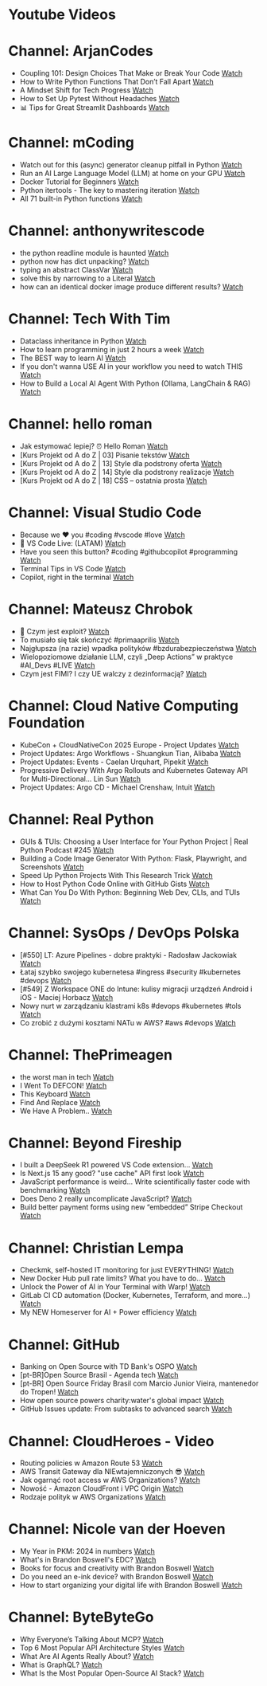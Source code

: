 
Youtube Videos
==============

# Channel: ArjanCodes
  
 - Coupling 101: Design Choices That Make or Break Your Code  [Watch](https://youtu.be/MM9VQp-k0JQ)  
 - How to Write Python Functions That Don’t Fall Apart  [Watch](https://youtu.be/g-Cytq7YDCc)  
 - A Mindset Shift for Tech Progress  [Watch](https://youtu.be/mwlL4ZbNh1Q)  
 - How to Set Up Pytest Without Headaches  [Watch](https://youtu.be/jxqGsJEhiAg)  
 - 📊 Tips for Great Streamlit Dashboards  [Watch](https://youtu.be/TvF58hBz-AM)
# Channel: mCoding
  
 - Watch out for this (async) generator cleanup pitfall in Python  [Watch](https://youtu.be/N56Jrqc7SBk)  
 - Run an AI Large Language Model (LLM) at home on your GPU  [Watch](https://youtu.be/RejIVgfER-4)  
 - Docker Tutorial for Beginners  [Watch](https://youtu.be/b0HMimUb4f0)  
 - Python itertools - The key to mastering iteration  [Watch](https://youtu.be/1p7xa_BHYDs)  
 - All 71 built-in Python functions  [Watch](https://youtu.be/7Qu_KXc7xSI)
# Channel: anthonywritescode
  
 - the python readline module is haunted  [Watch](https://youtu.be/b0JQkTWjg6g)  
 - python now has dict unpacking?  [Watch](https://youtu.be/eqiM0xRmFJg)  
 - typing an abstract ClassVar  [Watch](https://youtu.be/4Ge1mgogwdw)  
 - solve this by narrowing to a Literal  [Watch](https://youtu.be/WlErF7wQsds)  
 - how can an identical docker image produce different results?  [Watch](https://youtu.be/CBbgmRAg0VM)
# Channel: Tech With Tim
  
 - Dataclass inheritance in Python  [Watch](https://youtu.be/KTnq1fMO3nI)  
 - How to learn programming in just 2 hours a week  [Watch](https://youtu.be/JXaXd9iyksc)  
 - The BEST way to learn AI  [Watch](https://youtu.be/1oDACjhZT5A)  
 - If you don't wanna USE AI in your workflow you need to watch THIS  [Watch](https://youtu.be/opKV5y1UHJQ)  
 - How to Build a Local AI Agent With Python (Ollama, LangChain & RAG)  [Watch](https://youtu.be/E4l91XKQSgw)
# Channel: hello roman
  
 - Jak estymować lepiej? ⏰  Hello Roman  [Watch](https://youtu.be/trm4-53gp4g)  
 - [Kurs Projekt od A do Z | 03] Pisanie tekstów  [Watch](https://youtu.be/vTmJh0nX6Sk)  
 - [Kurs Projekt od A do Z | 13] Style dla podstrony oferta  [Watch](https://youtu.be/vVJeRbTPT4U)  
 - [Kurs Projekt od A do Z | 14] Style dla podstrony realizacje  [Watch](https://youtu.be/dL-0uYN72mM)  
 - [Kurs Projekt od A do Z | 18] CSS – ostatnia prosta  [Watch](https://youtu.be/f8tPJdD1_TE)
# Channel: Visual Studio Code
  
 - Because we ❤️ you #coding #vscode #love  [Watch](https://youtu.be/OXe_nCsVXm4)  
 - 🔴 VS Code Live: (LATAM)  [Watch](https://youtu.be/Y5qNLGpIzyc)  
 - Have you seen this button? #coding #githubcopilot #programming  [Watch](https://youtu.be/Vj_Ssd1c1dQ)  
 - Terminal Tips in VS Code  [Watch](https://youtu.be/Yn7JrZ1rb2w)  
 - Copilot, right in the terminal  [Watch](https://youtu.be/IgF0FxXibNA)
# Channel: Mateusz Chrobok
  
 - 🦠 Czym jest exploit?  [Watch](https://youtu.be/_EaJ_B2cM1s)  
 - To musiało się tak skończyć #primaaprilis  [Watch](https://youtu.be/Y-STjwN_ErI)  
 - Najgłupsza (na razie) wpadka polityków #bzdurabezpieczeństwa  [Watch](https://youtu.be/j-Mb1jXUZ1g)  
 - Wielopoziomowe działanie LLM, czyli „Deep Actions” w praktyce #AI_Devs #LIVE  [Watch](https://youtu.be/HDHDntk1nis)  
 - Czym jest FIMI? I czy UE walczy z dezinformacją?  [Watch](https://youtu.be/juVnhEu3RbQ)
# Channel: Cloud Native Computing Foundation
  
 - KubeCon + CloudNativeCon 2025 Europe -  Project Updates  [Watch](https://youtu.be/T_EDE6DDqYc)  
 - Project Updates: Argo Workflows - Shuangkun Tian, Alibaba  [Watch](https://youtu.be/cEAM0iqunEM)  
 - Project Updates: Events - Caelan Urquhart, Pipekit  [Watch](https://youtu.be/YeeIOXoLBgo)  
 - Progressive Delivery With Argo Rollouts and Kubernetes Gateway API for Multi-Directional... Lin Sun  [Watch](https://youtu.be/_G2EWwbVZqs)  
 - Project Updates: Argo CD - Michael Crenshaw, Intuit  [Watch](https://youtu.be/bTVavLFH7XQ)
# Channel: Real Python
  
 - GUIs & TUIs: Choosing a User Interface for Your Python Project | Real Python Podcast #245  [Watch](https://youtu.be/v4XV1NAMFms)  
 - Building a Code Image Generator With Python: Flask, Playwright, and Screenshots  [Watch](https://youtu.be/Rn9TgmjfR2k)  
 - Speed Up Python Projects With This Research Trick  [Watch](https://youtu.be/GnTWUIg3FGA)  
 - How to Host Python Code Online with GitHub Gists  [Watch](https://youtu.be/V73CVj19Hgw)  
 - What Can You Do With Python: Beginning Web Dev, CLIs, and TUIs  [Watch](https://youtu.be/uvkzyLWDB5g)
# Channel: SysOps / DevOps Polska
  
 - [#550] LT: Azure Pipelines - dobre praktyki - Radosław Jackowiak  [Watch](https://youtu.be/ZSOJ6Tr4-EA)  
 - Łataj szybko swojego kubernetesa #ingress #security #kubernetes #devops  [Watch](https://youtu.be/B6-jDt3HdaQ)  
 - [#549] Z Workspace ONE do Intune: kulisy migracji urządzeń Android i iOS - Maciej Horbacz  [Watch](https://youtu.be/jXuU25WGX9w)  
 - Nowy nurt w zarządzaniu klastrami k8s #devops #kubernetes #tols  [Watch](https://youtu.be/IqaoI6OwJm4)  
 - Co zrobić z dużymi kosztami NATu w AWS? #aws #devops  [Watch](https://youtu.be/jy0U0RAOZvY)
# Channel: ThePrimeagen
  
 - the worst man in tech  [Watch](https://youtu.be/A_XGsAl-LqY)  
 - I Went To DEFCON!  [Watch](https://youtu.be/GwcFxTuMYmU)  
 - This Keyboard  [Watch](https://youtu.be/dhuX9t2j5Hc)  
 - Find And Replace  [Watch](https://youtu.be/v2a6Nv7RSd0)  
 - We Have A Problem..  [Watch](https://youtu.be/1-0r90bm6CE)
# Channel: Beyond Fireship
  
 - I built a DeepSeek R1 powered VS Code extension…  [Watch](https://youtu.be/clJCDHml2cA)  
 - Is Next.js 15 any good? "use cache" API first look  [Watch](https://youtu.be/xWkozeculPo)  
 - JavaScript performance is weird... Write scientifically faster code with benchmarking  [Watch](https://youtu.be/_pWA4rbzvIg)  
 - Does Deno 2 really uncomplicate JavaScript?  [Watch](https://youtu.be/8IHhvkaVqVE)  
 - Build better payment forms using new “embedded” Stripe Checkout  [Watch](https://youtu.be/7WFXl4-aCxs)
# Channel: Christian Lempa
  
 - Checkmk, self-hosted IT monitoring for just EVERYTHING!  [Watch](https://youtu.be/Rb1_7gbgS7k)  
 - New Docker Hub pull rate limits? What you have to do…  [Watch](https://youtu.be/JNkLbT_2JQg)  
 - Unlock the Power of AI in Your Terminal with Warp!  [Watch](https://youtu.be/hETUdeBQqkI)  
 - GitLab CI CD automation (Docker, Kubernetes, Terraform, and more…)  [Watch](https://youtu.be/zBrP8MzA5y0)  
 - My NEW Homeserver for AI + Power efficiency  [Watch](https://youtu.be/7opwGxhOsf0)
# Channel: GitHub
  
 - Banking on Open Source with TD Bank's OSPO  [Watch](https://youtu.be/5IZsUkTfOy4)  
 - [pt-BR]Open Source Brasil - Agenda tech  [Watch](https://youtu.be/hB2rDwhipyY)  
 - [pt-BR] Open Source Friday Brasil com Marcio Junior Vieira, mantenedor do Tropen!  [Watch](https://youtu.be/MaTfZXYCTic)  
 - How open source powers charity:water's global impact  [Watch](https://youtu.be/CuYj8MJyQpU)  
 - GitHub Issues update: From subtasks to advanced search  [Watch](https://youtu.be/hcVNOR_BNMQ)
# Channel: CloudHeroes - Video
  
 - Routing policies w Amazon Route 53  [Watch](https://youtu.be/AJb-VYx7jvU)  
 - AWS Transit Gateway dla NIEwtajemniczonych 😎  [Watch](https://youtu.be/06n86Z0sr-k)  
 - Jak ogarnąć root access w AWS Organizations?  [Watch](https://youtu.be/q5Lyj7RYxBk)  
 - Nowość - Amazon CloudFront i VPC Origin  [Watch](https://youtu.be/QEpjk36AEIA)  
 - Rodzaje polityk w AWS Organizations  [Watch](https://youtu.be/IuSgrk7LA_4)
# Channel: Nicole van der Hoeven
  
 - My Year in PKM: 2024 in numbers  [Watch](https://youtu.be/NxCZ8GaM-Vw)  
 - What's in Brandon Boswell's EDC?  [Watch](https://youtu.be/Noswl0jCA4k)  
 - Books for focus and creativity with Brandon Boswell  [Watch](https://youtu.be/Ugc4U8Rx7RM)  
 - Do you need an e-ink device? with Brandon Boswell  [Watch](https://youtu.be/uUKPV6mWMFM)  
 - How to start organizing your digital life with Brandon Boswell  [Watch](https://youtu.be/Ykhyw3T3ICU)
# Channel: ByteByteGo
  
 - Why Everyone’s Talking About MCP?  [Watch](https://youtu.be/_d0duu3dED4)  
 - Top 6 Most Popular API Architecture Styles  [Watch](https://youtu.be/PNRbanEKGtw)  
 - What Are AI Agents Really About?  [Watch](https://youtu.be/eHEHE2fpnWQ)  
 - What is GraphQL?  [Watch](https://youtu.be/rQhost93z40)  
 - What Is the Most Popular Open-Source AI Stack?  [Watch](https://youtu.be/hFURlsMwU7c)